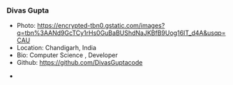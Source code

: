 ### Divas Gupta
- Photo: https://encrypted-tbn0.gstatic.com/images?q=tbn%3AANd9GcTCy1rHs0GuBaBUShdNaJKBfB9Uog16IT_d4A&usqp=CAU
- Location: Chandigarh, India
- Bio: Computer Science , Developer
- Github: https://github.com/DivasGuptacode
*
